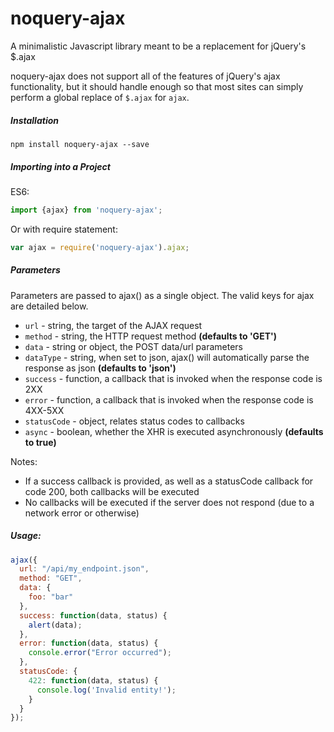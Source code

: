 # noquery-ajax
A minimalistic Javascript library meant to be a replacement for jQuery's $.ajax

noquery-ajax does not support all of the features of jQuery's ajax functionality,
but it should handle enough so that most sites can simply perform a global
replace of `$.ajax` for `ajax`.

##### Installation

    npm install noquery-ajax --save

##### Importing into a Project

ES6:

```javascript
import {ajax} from 'noquery-ajax';
```

Or with require statement:

```javascript
var ajax = require('noquery-ajax').ajax;
```

##### Parameters

Parameters are passed to ajax() as a single object. The valid keys for ajax are
detailed below.

* `url` - string, the target of the AJAX request
* `method` - string, the HTTP request method **(defaults to 'GET')**
* `data` - string or object, the POST data/url parameters
* `dataType` - string, when set to json, ajax() will automatically parse the response as json **(defaults to 'json')**
* `success` - function, a callback that is invoked when the response code is 2XX
* `error` - function, a callback that is invoked when the response code is 4XX-5XX
* `statusCode` - object, relates status codes to callbacks
* `async` - boolean, whether the XHR is executed asynchronously **(defaults to true)**

Notes:

* If a success callback is provided, as well as a statusCode callback for code
200, both callbacks will be executed
* No callbacks will be executed if the server does not respond (due to a network error or otherwise)

##### Usage:

```js
ajax({
  url: "/api/my_endpoint.json",
  method: "GET",
  data: {
    foo: "bar"
  },
  success: function(data, status) {
    alert(data);
  },
  error: function(data, status) {
    console.error("Error occurred");
  },
  statusCode: {
    422: function(data, status) {
      console.log('Invalid entity!');
    }
  }
});
```
